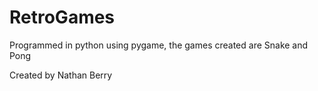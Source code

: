 # RetroGames

Programmed in python using pygame, the games created are Snake and Pong 

Created by Nathan Berry
